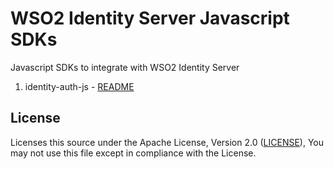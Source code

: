 # WSO2 Identity Server Javascript SDKs

Javascript SDKs to integrate with WSO2 Identity Server

1. identity-auth-js - [README](identity-auth-js/README.md)

## License

Licenses this source under the Apache License, Version 2.0 ([LICENSE](LICENSE)), You may not use this file except in compliance with the License.
